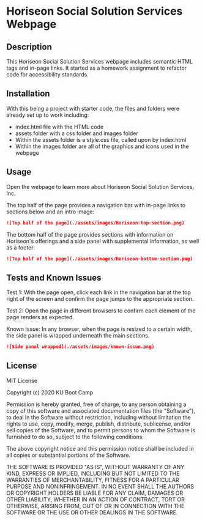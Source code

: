 # Horiseon Social Solution Services Webpage

## Description
This Horiseon Social Solution Services webpage includes semantic HTML tags and in-page links. It started as a homework assignment to refactor code for accessibility standards.

## Installation

With this being a project with starter code, the files and folders were already set up to work including:
* index.html file with the HTML code
* assets folder with a css folder and images folder
* Within the assets folder is a style.css file, called upon by index.html
* Within the images folder are all of the graphics and icons used in the webpage

## Usage 

Open the webpage to learn more about Horiseon Social Solution Services, Inc.

The top half of the page provides a navigation bar with in-page links to sections below and an intro image:
```md
![Top half of the page](./assets/images/Horiseon-top-section.png)
```

The bottom half of the page provides sections with information on Horiseon's offerings and a side panel with supplemental information, as well as a footer:
```md
![Top half of the page](./assets/images/Horiseon-bottom-section.png)
```

## Tests and Known Issues

Test 1:
With the page open, click each link in the navigation bar at the top right of the screen and confirm the page jumps to the appropriate section.

Test 2:
Open the page in different browsers to confirm each element of the page renders as expected.

Known Issue:
In any browser, when the page is resized to a certain width, the side panel is wrapped underneath the main sections.
```md
![Side panel wrapped](./assets/images/known-issue.png)
```

## License

MIT License

Copyright (c) 2020 KU Boot Camp

Permission is hereby granted, free of charge, to any person obtaining a copy
of this software and associated documentation files (the "Software"), to deal
in the Software without restriction, including without limitation the rights
to use, copy, modify, merge, publish, distribute, sublicense, and/or sell
copies of the Software, and to permit persons to whom the Software is
furnished to do so, subject to the following conditions:

The above copyright notice and this permission notice shall be included in all
copies or substantial portions of the Software.

THE SOFTWARE IS PROVIDED "AS IS", WITHOUT WARRANTY OF ANY KIND, EXPRESS OR
IMPLIED, INCLUDING BUT NOT LIMITED TO THE WARRANTIES OF MERCHANTABILITY,
FITNESS FOR A PARTICULAR PURPOSE AND NONINFRINGEMENT. IN NO EVENT SHALL THE
AUTHORS OR COPYRIGHT HOLDERS BE LIABLE FOR ANY CLAIM, DAMAGES OR OTHER
LIABILITY, WHETHER IN AN ACTION OF CONTRACT, TORT OR OTHERWISE, ARISING FROM,
OUT OF OR IN CONNECTION WITH THE SOFTWARE OR THE USE OR OTHER DEALINGS IN THE
SOFTWARE.
